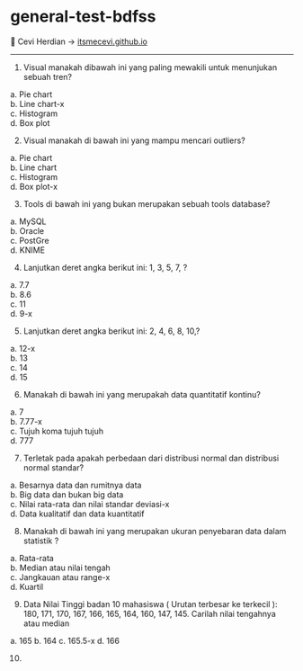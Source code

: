 # general-test-bdfss

<span>&#129311;</span> Cevi Herdian -> [itsmecevi.github.io](https://itsmecevi.github.io/) 

_____

1. Visual manakah dibawah ini yang paling mewakili untuk menunjukan sebuah tren?

a. Pie chart
<Br>
b. Line chart-x
  <Br>
c. Histogram
    <Br>
d. Box plot


2. Visual manakah di bawah ini yang mampu mencari outliers?

a. Pie chart
<Br>
b. Line chart
  <Br>
c. Histogram
    <Br>
d. Box plot-x

3. Tools di bawah ini yang bukan merupakan sebuah tools database?

a. MySQL
<Br>
b. Oracle
  <Br>
c. PostGre
    <Br>
d. KNIME


4. Lanjutkan deret angka berikut ini: 1, 3, 5, 7, ?

a. 7.7
<Br>
b. 8.6
  <Br>
c. 11
    <Br>
d. 9-x



5. Lanjutkan deret angka berikut ini:   2, 4, 6, 8, 10,?

a. 12-x
<Br>
b. 13
  <Br>
c. 14
    <Br>
d. 15



6. Manakah di bawah ini yang merupakah data quantitatif kontinu?

a. 7
<Br>
b. 7.77-x
  <Br>
c. Tujuh koma tujuh tujuh
    <Br>
d. 777

7. Terletak pada apakah perbedaan dari distribusi normal dan distribusi normal standar?

a. Besarnya data dan rumitnya data
<Br>
b. Big data dan bukan big data
  <Br>
c. Nilai rata-rata dan nilai standar deviasi-x
    <Br>
d. Data kualitatif dan data kuantitatif

8. Manakah di bawah ini yang merupakan ukuran penyebaran data dalam statistik ?

a. Rata-rata
 <Br>
b. Median atau nilai tengah
   <Br>
c. Jangkauan atau range-x
      <Br>
d. Kuartil
        
        
9. Data Nilai Tinggi badan 10 mahasiswa ( Urutan terbesar ke terkecil ): 180, 171, 170, 167, 166, 165, 164, 160, 147, 145. Carilah nilai tengahnya atau median

a. 165
b. 164
c. 165.5-x
d. 166


10.  





